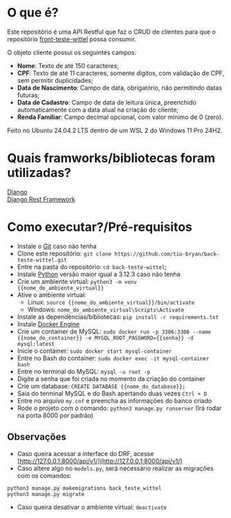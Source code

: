 # O que é?

Este repositório é uma API Restful que faz o CRUD de clientes para que o repositório [front-teste-wittel](https://github.com/tio-bryan/front-teste-wittel) possa consumir.

O objeto cliente possui os seguintes campos:

* **Nome**: Texto de até 150 caracteres;
* **CPF**: Texto de até 11 caracteres, somente dígitos, com validação de CPF, sem permitir duplicidades;
* **Data de Nascimento**: Campo de data, obrigatório, não permitindo datas futuras;
* **Data de Cadastro**: Campo de data de leitura única, preenchido automaticamente com a data atual na criação do cliente;
* **Renda Familiar**: Campo decimal opcional, com valor mínimo de 0 (zero).

Feito no Ubuntu 24.04.2 LTS dentro de um WSL 2 do Windows 11 Pro 24H2.

# Quais framworks/bibliotecas foram utilizadas?

[Django](https://www.djangoproject.com/)  
[Django Rest Framework](https://www.django-rest-framework.org/)

# Como executar?/Pré-requisitos

* Instale o [Git](https://git-scm.com/downloads) caso não tenha
* Clone este repositório: `git clone https://github.com/tio-bryan/back-teste-wittel.git`
* Entre na pasta do repositório: `cd back-teste-wittel`;
* Instale [Python](https://www.python.org/downloads/) versão maior igual a 3.12.3 caso não tenha
* Crie um ambiente virtual: `python3 -m venv {{nome_do_ambiente_virtual}}`
* Ative o ambiente virtual:
    - Linux: `source {{nome_do_ambiente_virtual}}/bin/activate`
    - Windows: `nome_do_ambiente_virtual\Scripts\Activate`
* Instale as dependências/bibliotecas: `pip install -r requirements.txt`
* Instale [Docker Engine](https://docs.docker.com/engine/install/)
* Crie um container de MySQL: `sudo docker run -p 3306:3306 --name {{nome_do_container}} -e MYSQL_ROOT_PASSWORD={{senha}} -d mysql:latest`
* Inicie o container: `sudo docker start mysql-container`
* Entre no Bash do container: `sudo docker exec -it mysql-container bash`
* Entre no terminal do MySQL: `mysql -u root -p`
* Digite a senha que foi criada no momento da criação do container
* Crie um database: `CREATE DATABASE {{nome_do_database}};`
* Saia do terminal MySQL e do Bash apertando duas vezes `Ctrl + D`
* Entre no arquivo `my.cnf` e preencha as informações do banco criado
* Rode o projeto com o comando: `python3 manage.py runserver` (Irá rodar na porta 8000 por padrão)

## Observações
* Caso queira acessar a interface do DRF, acesse [http://127.0.0.1:8000/api/v1/](http://127.0.0.1:8000/api/v1/)
* Caso altere algo no `models.py`, será necessário realizar as migrações com os comandos:
```
python3 manage.py makemigrations back_teste_wittel
python3 manage.py migrate
```
* Caso queira desativar o ambiente virtual:
`deactivate`
